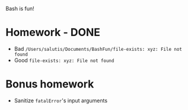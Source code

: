 Bash is fun!

# Homework - DONE

* Bad `/Users/salutis/Documents/BashFun/file-exists: xyz: File not found`
* Good `file-exists: xyz: File not found`

# Bonus homework

* Sanitize `fatalError`'s input arguments

